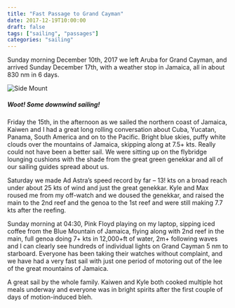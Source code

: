 ```yaml
---
title: "Fast Passage to Grand Cayman"
date: 2017-12-19T10:00:00
draft: false
tags: ["sailing", "passages"]
categories: "sailing"
---
```


Sunday morning December 10th, 2017 we left Aruba for Grand Cayman, and arrived Sunday December 17th, with a weather stop in Jamaica, all in about 830 nm in 6 days.

![Side Mount](/CaymanSailPlan/Weather2.png)
##### Woot! Some downwind sailing!
<!--more-->

Friday the 15th, in the afternoon as we sailed the northern coast of Jamaica, Kaiwen and I had a great long rolling conversation about Cuba, Yucatan, Panama, South America and on to the Pacific. Bright blue skies, puffy white clouds over the mountains of Jamaica, skipping along at 7.5+ kts.  Really could not have been a better sail.  We were sitting up on the flybridge lounging cushions with the shade from the great green genekkar and all of our sailing guides spread about us.

Saturday we made Ad Astra’s speed record by far – 13! kts on a broad reach under about 25 kts of wind and just the great genekkar. Kyle and Max roused me from my off-watch and we doused the genekkar, and raised the main to the 2nd reef and the genoa to the 1st reef and were still making 7.7 kts  after the reefing.

Sunday morning at 04:30, Pink Floyd playing on my laptop, sipping iced coffee from the Blue Mountain of Jamaica, flying along with 2nd reef in the main, full genoa doing 7+ kts in 12,000+ft of water, 2m+ following waves and I can clearly see hundreds of individual lights on Grand Cayman 5 nm to starboard. Everyone has been taking their watches without complaint, and we have had a very fast sail with just one period of motoring out of the lee of the great mountains of Jamaica.

A great sail by the whole family.  Kaiwen and Kyle both cooked multiple hot meals underway and everyone was in bright spirits after the first couple of days of motion-induced bleh.

